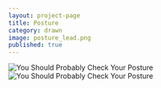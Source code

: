 ```yaml
---
layout: project-page
title: Posture
category: drawn
image: posture_lead.png
published: true
---
```

![You Should Probably Check Your Posture]({{site.url}}/images/drawn/posture_neck.png)
![You Should Probably Check Your Posture]({{site.url}}/images/drawn/posture_butt.png)
